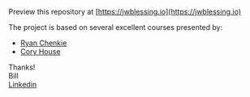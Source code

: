 Preview this repository at [https://jwblessing.io](https://jwblessing.io)

The project is based on several excellent courses presented by:

- [Ryan Chenkie](https://github.com/chenkie)
- [Cory House](https://github.com/coryhouse)

Thanks!
<br />
Bill
<br />
[Linkedin](https://www.linkedin.com/in/wblessing)
